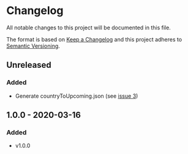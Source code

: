 # Changelog

All notable changes to this project will be documented in this file.

The format is based on [Keep a Changelog](http://keepachangelog.com/en/1.0.0/)
and this project adheres to [Semantic Versioning](http://semver.org/spec/v2.0.0.html).

## Unreleased

### Added
- Generate countryToUpcoming.json (see [issue 3](https://github.com/dancehall-battle/website-data-aggregator/issues/3))

## 1.0.0 - 2020-03-16

### Added
- v1.0.0